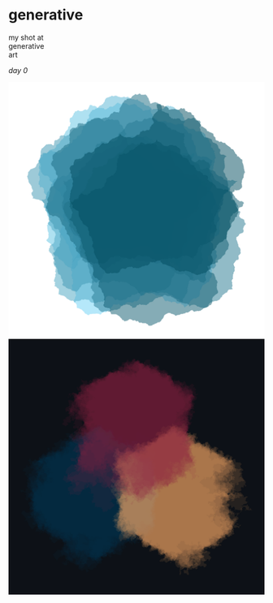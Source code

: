 # generative

my shot at  
generative  
art  

*day 0*

<img src="img/2022-07-29/pent1b.png" width = "700" />

<img src="img/2022-07-29/hex1.png" width = "700" />
